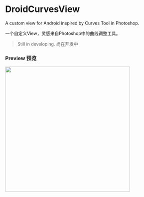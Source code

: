 # DroidCurvesView
A custom view for Android inspired by Curves Tool in Photoshop.

一个自定义View，灵感来自Photoshop中的曲线调整工具。

> Still in developing. 尚在开发中

### Preview 预览

<img src="https://raw.githubusercontent.com/SumiMakito/DroidCurvesView/0ee6238afaa9dea7134b87730473e356c7f57062/art/preview.png" width="400">